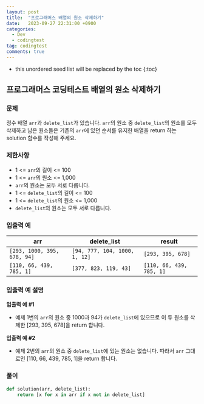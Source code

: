 ```yaml
---
layout: post
title:  "프로그래머스 배열의 원소 삭제하기"
date:   2023-09-27 22:31:00 +0900
categories:
  - Dev
  - codingtest
tag: codingtest
comments: true
---
```


* this unordered seed list will be replaced by the toc
{:toc}

## 프로그래머스 코딩테스트 배열의 원소 삭제하기

### 문제

정수 배열 `arr`과 `delete_list`가 있습니다. `arr`의 원소 중 `delete_list`의 원소를 모두 삭제하고 남은 원소들은 기존의 `arr`에 있던 순서를 유지한 배열을 return 하는 solution 함수를 작성해 주세요.

### 제한사항

- 1 <= `arr`의 길이 <= 100
- 1 <= `arr`의 원소 <= 1,000
- `arr`의 원소는 모두 서로 다릅니다.
- 1 <= `delete_list`의 길이 <= 100
- 1 <= `delete_list`의 원소 <= 1,000
- `delete_list`의 원소는 모두 서로 다릅니다.

### 입출력 예

| arr | delete_list | result |
| --- | --- | --- |
| `[293, 1000, 395, 678, 94]` | `[94, 777, 104, 1000, 1, 12]` | `[293, 395, 678]` |
| `[110, 66, 439, 785, 1]` | `[377, 823, 119, 43]` | `[110, 66, 439, 785, 1]` |

### 입출력 예 설명

**입출력 예 #1**

- 예제 1번의 `arr`의 원소 중 1000과 94가 `delete_list`에 있으므로 이 두 원소를 삭제한 [293, 395, 678]을 return 합니다.

**입출력 예 #2**
  
- 예제 2번의 `arr`의 원소 중 `delete_list`에 있는 원소는 없습니다. 따라서 `arr` 그대로인 [110, 66, 439, 785, 1]을 return 합니다.

### 풀이

```py
def solution(arr, delete_list):
    return [x for x in arr if x not in delete_list]
```